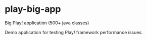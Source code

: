 # play-big-app
Big Play! application (500+ java classes)

Demo application for testing Play! framework performance issues.
